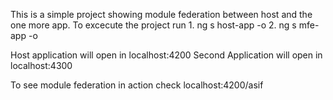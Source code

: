 This is a simple project showing module federation between host and the one more app.
To excecute the project
run 1. ng s host-app -o 2. ng s mfe-app -o

Host application will open in localhost:4200
Second Application will open in localhost:4300

To see module federation in action check localhost:4200/asif
